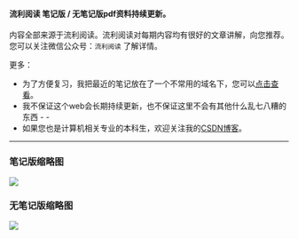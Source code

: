 #### 流利阅读 笔记版 / 无笔记版pdf资料持续更新。

内容全部来源于流利阅读。流利阅读对每期内容均有很好的文章讲解，向您推荐。
您可以关注微信公众号：`流利阅读` 了解详情。

更多：

- 为了方便复习，我把最近的笔记放在了一个不常用的域名下，您可以[点击查看](http:www.ncstoj.cn/llyd.html)。
- 我不保证这个web会长期持续更新，也不保证这里不会有其他什么乱七八糟的东西 - -
- 如果您也是计算机相关专业的本科生，欢迎关注我的[CSDN博客](https://me.csdn.net/zhaohaibo_)。

---

### 笔记版缩略图

<img src="http://47.94.135.183/files/true.png"> </img>

### 无笔记版缩略图

<img src="http://47.94.135.183/files/false.png"> </img>
